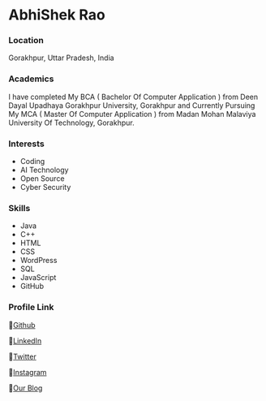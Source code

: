 # AbhiShek Rao

### Location

Gorakhpur, Uttar Pradesh, India

### Academics

I have completed My BCA ( Bachelor Of Computer Application ) from Deen Dayal Upadhaya Gorakhpur University, Gorakhpur and
Currently Pursuing My MCA ( Master Of Computer Application ) from Madan Mohan Malaviya University Of Technology, Gorakhpur.

### Interests

- Coding
- AI Technology
- Open Source
- Cyber Security


### Skills

- Java
- C++
- HTML
- CSS
- WordPress
- SQL
- JavaScript
- GitHub

### Profile Link

🔗[Github](https://github.com/abhishekraoas)

🔗[LinkedIn](https://www.linkedin.com/in/abhishekraoas)

🔗[Twitter](https://twitter.com/abhishekraoas)

🔗[Instagram](https://www.instagram.com/abhishekraoas)

🔗[Our Blog](http://internetduniyaaa.in)